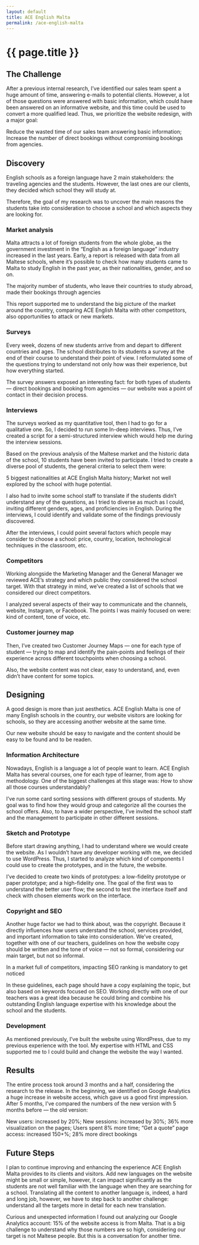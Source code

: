 ```yaml
---
layout: default
title: ACE English Malta
permalink: /ace-english-malta
---
```


# {{ page.title }}

## The Challenge

After a previous internal research, I’ve identified our sales team spent a huge amount of time, answering e-mails to potential clients. However, a lot of those questions were answered with basic information, which could have been answered on an informative website, and this time could be used to convert a more qualified lead. Thus, we prioritize the website redesign, with a major goal:

Reduce the wasted time of our sales team answering basic information;
Increase the number of direct bookings without compromising bookings from agencies.

## Discovery
English schools as a foreign language have 2 main stakeholders: the traveling agencies and the students. However, the last ones are our clients, they decided which school they will study at.

Therefore, the goal of my research was to uncover the main reasons the students take into consideration to choose a school and which aspects they are looking for.

### Market analysis
Malta attracts a lot of foreign students from the whole globe, as the government investment in the “English as a foreign language” industry increased in the last years. Early, a report is released with data from all Maltese schools, where it’s possible to check how many students came to Malta to study English in the past year, as their nationalities, gender, and so on.

The majority number of students, who leave their countries to study abroad, made their bookings through agencies

This report supported me to understand the big picture of the market around the country, comparing ACE English Malta with other competitors, also opportunities to attack or new markets.

### Surveys
Every week, dozens of new students arrive from and depart to different countries and ages. The school distributes to its students a survey at the end of their course to understand their point of view. I reformulated some of the questions trying to understand not only how was their experience, but how everything started.

The survey answers exposed an interesting fact: for both types of students — direct bookings and booking from agencies — our website was a point of contact in their decision process.

### Interviews
The surveys worked as my quantitative tool, then I had to go for a qualitative one. So, I decided to run some In-deep interviews. Thus, I’ve created a script for a semi-structured interview which would help me during the interview sessions.

Based on the previous analysis of the Maltese market and the historic data of the school, 10 students have been invited to participate. I tried to create a diverse pool of students, the general criteria to select them were:

5 biggest nationalities at ACE English Malta history;
Market not well explored by the school with huge potential.

I also had to invite some school staff to translate if the students didn’t understand any of the questions, as I tried to diverse as much as I could, inviting different genders, ages, and proficiencies in English. During the interviews, I could identify and validate some of the findings previously discovered.

After the interviews, I could point several factors which people may consider to choose a school: price, country, location, technological techniques in the classroom, etc.

### Competitors
Working alongside the Marketing Manager and the General Manager we reviewed ACE’s strategy and which public they considered the school target. With that strategy in mind, we’ve created a list of schools that we considered our direct competitors.

I analyzed several aspects of their way to communicate and the channels, website, Instagram, or Facebook. The points I was mainly focused on were: kind of content, tone of voice, etc.

### Customer journey map
Then, I’ve created two Customer Journey Maps — one for each type of student — trying to map and identify the pain-points and feelings of their experience across different touchpoints when choosing a school.

Also, the website content was not clear, easy to understand, and, even didn’t have content for some topics.

## Designing
A good design is more than just aesthetics. ACE English Malta is one of many English schools in the country, our website visitors are looking for schools, so they are accessing another website at the same time.

Our new website should be easy to navigate and the content should be easy to be found and to be readen.

### Information Architecture
Nowadays, English is a language a lot of people want to learn. ACE English Malta has several courses, one for each type of learner, from age to methodology. One of the biggest challenges at this stage was: How to show all those courses understandably?

I’ve run some card sorting sessions with different groups of students. My goal was to find how they would group and categorize all the courses the school offers. Also, to have a wider perspective, I’ve invited the school staff and the management to participate in other different sessions.

### Sketch and Prototype
Before start drawing anything, I had to understand where we would create the website. As I wouldn’t have any developer working with me, we decided to use WordPress. Thus, I started to analyze which kind of components I could use to create the prototypes, and in the future, the website.

I’ve decided to create two kinds of prototypes: a low-fidelity prototype or paper prototype; and a high-fidelity one. The goal of the first was to understand the better user flow; the second to test the interface itself and check with chosen elements work on the interface.

### Copyright and SEO
Another huge factor we had to think about, was the copyright. Because it directly influences how users understand the school, services provided, and important information to take into consideration. We’ve created, together with one of our teachers, guidelines on how the website copy should be written and the tone of voice — not so formal, considering our main target, but not so informal.

In a market full of competitors, impacting SEO ranking is mandatory to get noticed

In these guidelines, each page should have a copy explaining the topic, but also based on keywords focused on SEO. Working directly with one of our teachers was a great idea because he could bring and combine his outstanding English language expertise with his knowledge about the school and the students.

### Development
As mentioned previously, I’ve built the website using WordPress, due to my previous experience with the tool. My expertise with HTML and CSS supported me to I could build and change the website the way I wanted.

## Results
The entire process took around 3 months and a half, considering the research to the release. In the beginning, we identified on Google Analytics a huge increase in website access, which gave us a good first impression. After 5 months, I’ve compared the numbers of the new version with 5 months before — the old version:

New users: increased by 20%;
New sessions: increased by 30%;
36% more visualization on the pages;
Users spent 8% more time;
“Get a quote” page access: increased 150+%;
28% more direct bookings

## Future Steps
I plan to continue improving and enhancing the experience ACE English Malta provides to its clients and visitors. Add new languages on the website might be small or simple, however, it can impact significantly as the students are not well familiar with the language when they are searching for a school. Translating all the content to another language is, indeed, a hard and long job, however, we have to step back to another challenge: understand all the targets more in detail for each new translation.

Curious and unexpected information I found out analyzing our Google Analytics account: 15% of the website access is from Malta. That is a big challenge to understand why those numbers are so high, considering our target is not Maltese people. But this is a conversation for another time.